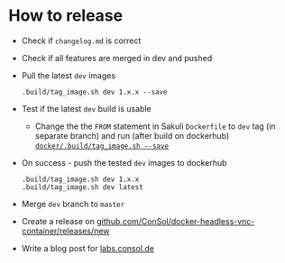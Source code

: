 # How to release

* Check if `changelog.md` is correct
* Check if all features are merged in dev and pushed
* Pull the latest `dev` images
    
      .build/tag_image.sh dev 1.x.x --save
    
* Test if the latest `dev` build is usable
  * Change the the `FROM` statement in Sakuli `Dockerfile` to `dev` tag (in separate branch) and run (after build on dockerhub) [`docker/.build/tag_image.sh --save`](https://github.com/ConSol/sakuli/blob/master/docker/.build/tag_image.sh)  

* On success - push the tested `dev` images to dockerhub
    
      .build/tag_image.sh dev 1.x.x
      .build/tag_image.sh dev latest
      
* Merge `dev` branch to `master`

* Create a release on [github.com/ConSol/docker-headless-vnc-container/releases/new](https://github.com/ConSol/docker-headless-vnc-container/releases/new)
* Write a blog post for [labs.consol.de](https://labs.consol.de/)
